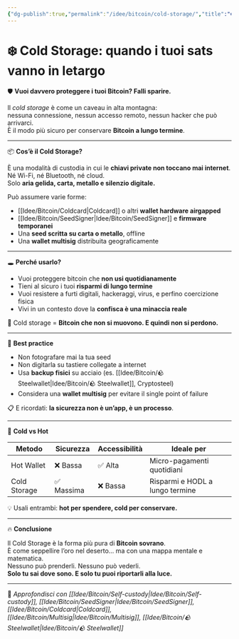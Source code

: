 ```yaml
---
{"dg-publish":true,"permalink":"/idee/bitcoin/cold-storage/","title":"❄️ Cold Storage: quando i tuoi sats vanno in letargo","tags":["Bitcoin","ColdStorage","Sicurezza","Wallet","SelfCustody"]}
---
```



# ❄️ Cold Storage: quando i tuoi sats vanno in letargo

🛡️ **Vuoi davvero proteggere i tuoi Bitcoin? Falli sparire.**

Il *cold storage* è come un caveau in alta montagna:  
nessuna connessione, nessun accesso remoto, nessun hacker che può arrivarci.  
È il modo più sicuro per conservare **Bitcoin a lungo termine**.

---

📦 **Cos’è il Cold Storage?**

È una modalità di custodia in cui le **chiavi private non toccano mai internet**.  
Né Wi-Fi, né Bluetooth, né cloud.  
Solo **aria gelida, carta, metallo e silenzio digitale.**

Può assumere varie forme:
- [[Idee/Bitcoin/Coldcard\|Coldcard]] o altri **wallet hardware airgapped**
- [[Idee/Bitcoin/SeedSigner\|Idee/Bitcoin/SeedSigner]] e **firmware temporanei**
- Una **seed scritta su carta o metallo**, offline
- Una **wallet multisig** distribuita geograficamente

---

🕳️ **Perché usarlo?**

- Vuoi proteggere bitcoin che **non usi quotidianamente**  
- Tieni al sicuro i tuoi **risparmi di lungo termine**  
- Vuoi resistere a furti digitali, hackeraggi, virus, e perfino coercizione fisica  
- Vivi in un contesto dove la **confisca è una minaccia reale**

🎯 Cold storage = **Bitcoin che non si muovono. E quindi non si perdono.**

---

🧠 **Best practice**

- Non fotografare mai la tua seed  
- Non digitarla su tastiere collegate a internet  
- Usa **backup fisici** su acciaio (es. [[Idee/Bitcoin/🪨 Steelwallet\|Idee/Bitcoin/🪨 Steelwallet]], Cryptosteel)  
- Considera una **wallet multisig** per evitare il single point of failure

📋 E ricordati: **la sicurezza non è un’app, è un processo**.

---

🔄 **Cold vs Hot**

| Metodo         | Sicurezza | Accessibilità | Ideale per              |
|----------------|-----------|----------------|--------------------------|
| Hot Wallet     | ❌ Bassa  | ✅ Alta         | Micro-pagamenti quotidiani |
| Cold Storage   | ✅ Massima | ❌ Bassa       | Risparmi e HODL a lungo termine |

💡 Usali entrambi: **hot per spendere, cold per conservare.**

---

🔥 **Conclusione**

Il Cold Storage è la forma più pura di **Bitcoin sovrano**.  
È come seppellire l’oro nel deserto… ma con una mappa mentale e matematica.  
Nessuno può prenderli. Nessuno può vederli.  
**Solo tu sai dove sono. E solo tu puoi riportarli alla luce.**

---

🔗 _Approfondisci con [[Idee/Bitcoin/Self-custody\|Idee/Bitcoin/Self-custody]], [[Idee/Bitcoin/SeedSigner\|Idee/Bitcoin/SeedSigner]], [[Idee/Bitcoin/Coldcard\|Coldcard]], [[Idee/Bitcoin/Multisig\|Idee/Bitcoin/Multisig]], [[Idee/Bitcoin/🪨 Steelwallet\|Idee/Bitcoin/🪨 Steelwallet]]_